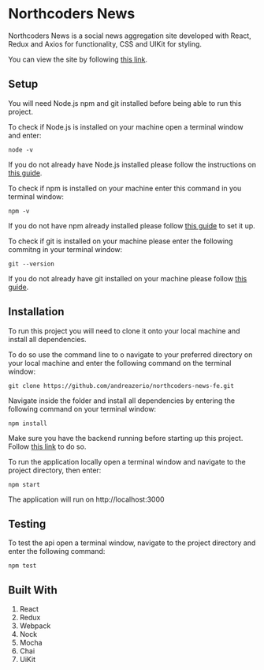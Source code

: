 # Northcoders News

Northcoders News is a social news aggregation site developed with React, Redux and Axios for functionality, CSS and UIKit for styling.

You can view the site by following [this link](https://floating-everglades-86530.herokuapp.com/).

## Setup

You will need Node.js npm and git installed before being able to run this project.

To check if Node.js is installed on your machine open a terminal window and enter:

```node -v```

If you do not already have Node.js installed please follow the instructions on [this guide](https://nodejs.org/en/download/package-manager/).

To check if npm is installed on your machine enter this command in you terminal window: 

```npm -v```

If you do not have npm already installed please follow [this guide](https://www.npmjs.com/get-npm) to set it up.

To check if git is installed on your machine please enter the following commitng in your terminal window: 

```git --version```

If you do not already have git installed on your machine please follow [this guide](https://git-scm.com/).

## Installation

To run this project you will need to clone it onto your local machine and install all dependencies.

To do so use the command line to o navigate to your preferred directory on your local machine and enter the following command on the terminal window:

```git clone https://github.com/andreazerio/northcoders-news-fe.git```

Navigate inside the folder and install all dependencies by entering the following command on your terminal window: 

```npm install```

Make sure you have the backend running before starting up this project. Follow [this link](https://github.com/andreazerio/northcoders-news-BE.git) to do so.

To run the application locally open a terminal window and navigate to the project directory, then enter: 

```npm start```

The application will run on http://localhost:3000

## Testing 

To test the api open a terminal window, navigate to the project directory and enter the following command:

```npm test```

## Built With
1. React
2. Redux
3. Webpack
4. Nock
5. Mocha
6. Chai
7. UiKit
